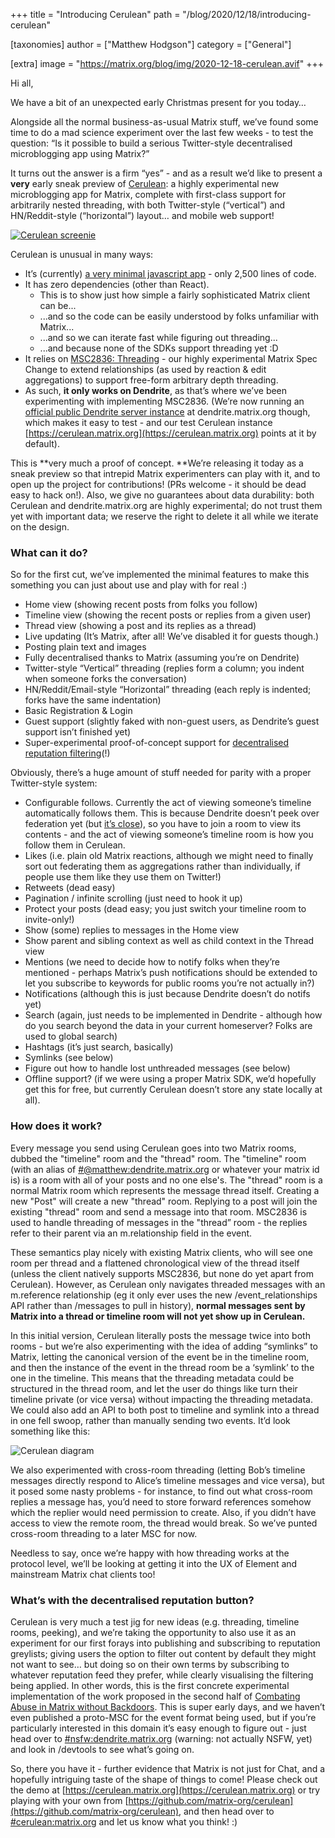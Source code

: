 +++
title = "Introducing Cerulean"
path = "/blog/2020/12/18/introducing-cerulean"

[taxonomies]
author = ["Matthew Hodgson"]
category = ["General"]

[extra]
image = "https://matrix.org/blog/img/2020-12-18-cerulean.avif"
+++

Hi all,

We have a bit of an unexpected early Christmas present for you today…

Alongside all the normal business-as-usual Matrix stuff, we’ve found some time to do a mad science experiment over the last few weeks - to test the question: “Is it possible to build a serious Twitter-style decentralised microblogging app using Matrix?”

It turns out the answer is a firm “yes” - and as a result we’d like to present a **very** early sneak preview of [Cerulean](https://cerulean.matrix.org): a highly experimental new microblogging app for Matrix, complete with first-class support for arbitrarily nested threading, with both Twitter-style (“vertical”) and HN/Reddit-style (“horizontal”) layout… and mobile web support!

[![Cerulean screenie](https://matrix.org/blog/img/2020-12-18-cerulean-screenshot.avif)](https://cerulean.matrix.org/@kegan:dendrite.matrix.org/!bHe21S4P3axekSRD:dendrite.matrix.org/$0QE6vqMZiS9169Y-3C84dkQui-1G5uG2eGFsYzPrhx8)

Cerulean is unusual in many ways:

*   It’s (currently) [a very minimal javascript app](https://github.com/matrix-org/cerulean) - only 2,500 lines of code.
*   It has zero dependencies (other than React).
    *   This is to show just how simple a fairly sophisticated Matrix client can be...
    *   ...and so the code can be easily understood by folks unfamiliar with Matrix...
    *   ...and so we can iterate fast while figuring out threading...
    *   ...and because none of the SDKs support threading yet :D
*   It relies on [MSC2836: Threading](https://github.com/matrix-org/matrix-doc/pull/2836) - our highly experimental Matrix Spec Change to extend relationships (as used by reaction & edit aggregations) to support free-form arbitrary depth threading.
*   As such, **it only works on Dendrite**, as that’s where we’ve been experimenting with implementing MSC2836.  (We’re now running an [official public Dendrite server instance](https://matrix.org/blog/2020/12/15/dendrite-2020-progress-update) at dendrite.matrix.org though, which makes it easy to test - and our test Cerulean instance [https://cerulean.matrix.org](https://cerulean.matrix.org) points at it by default).

This is **very much a proof of concept.  **We’re releasing it today as a sneak preview so that intrepid Matrix experimenters can play with it, and to open up the project for contributions! (PRs welcome - it should be dead easy to hack on!).  Also, we give no guarantees about data durability: both Cerulean and dendrite.matrix.org are highly experimental; do not trust them yet with important data; we reserve the right to delete it all while we iterate on the design.

### What can it do?

So for the first cut, we’ve implemented the minimal features to make this something you can just about use and play with for real :)

*   Home view (showing recent posts from folks you follow)
*   Timeline view (showing the recent posts or replies from a given user)
*   Thread view (showing a post and its replies as a thread)
*   Live updating (It’s Matrix, after all! We’ve disabled it for guests though.)
*   Posting plain text and images
*   Fully decentralised thanks to Matrix (assuming you’re on Dendrite)
*   Twitter-style “Vertical” threading (replies form a column; you indent when someone forks the conversation)
*   HN/Reddit/Email-style “Horizontal” threading (each reply is indented; forks have the same indentation)
*   Basic Registration & Login
*   Guest support (slightly faked with non-guest users, as Dendrite’s guest support isn’t finished yet)
*   Super-experimental proof-of-concept support for [decentralised reputation filtering](https://matrix.org/blog/2020/10/19/combating-abuse-in-matrix-without-backdoors)(!) 

Obviously, there’s a huge amount of stuff needed for parity with a proper Twitter-style system:

*   Configurable follows.  Currently the act of viewing someone’s timeline automatically follows them.  This is because Dendrite doesn’t peek over federation yet (but [it’s close](https://github.com/matrix-org/dendrite/pull/1391)), so you have to join a room to view its contents - and the act of viewing someone’s timeline room is how you follow them in Cerulean. 
*   Likes (i.e. plain old Matrix reactions, although we might need to finally sort out federating them as aggregations rather than individually, if people use them like they use them on Twitter!)
*   Retweets (dead easy)
*   Pagination / infinite scrolling (just need to hook it up)
*   Protect your posts (dead easy; you just switch your timeline room to invite-only!)
*   Show (some) replies to messages in the Home view
*   Show parent and sibling context as well as child context in the Thread view
*   Mentions (we need to decide how to notify folks when they’re mentioned - perhaps Matrix’s push notifications should be extended to let you subscribe to keywords for public rooms you’re not actually in?)
*   Notifications (although this is just because Dendrite doesn’t do notifs yet)
*   Search (again, just needs to be implemented in Dendrite - although how do you search beyond the data in your current homeserver? Folks are used to global search)
*   Hashtags (it’s just search, basically)
*   Symlinks (see below)
*   Figure out how to handle lost unthreaded messages (see below)
*   Offline support? (if we were using a proper Matrix SDK, we’d hopefully get this for free, but currently Cerulean doesn’t store any state locally at all).

### How does it work?

Every message you send using Cerulean goes into two Matrix rooms, dubbed the "timeline" room and the "thread" room. The "timeline" room (with an alias of [#@matthew:dendrite.matrix.org](https://matrix.to/#/#@matthew:dendrite.matrix.org) or whatever your matrix id is) is a room with all of your posts and no one else's. The "thread" room is a normal Matrix room which represents the message thread itself. Creating a new "Post" will create a new "thread" room. Replying to a post will join the existing "thread" room and send a message into that room. MSC2836 is used to handle threading of messages in the "thread” room - the replies refer to their parent via an m.relationship field in the event.

These semantics play nicely with existing Matrix clients, who will see one room per thread and a flattened chronological view of the thread itself (unless the client natively supports MSC2836, but none do yet apart from Cerulean). However, as Cerulean only navigates threaded messages with an m.reference relationship (eg it only ever uses the new /event_relationships API rather than /messages to pull in history), **normal messages sent by Matrix into a thread or timeline room will not yet show up in Cerulean.**

In this initial version, Cerulean literally posts the message twice into both rooms - but we’re also experimenting with the idea of adding “symlinks” to Matrix, letting the canonical version of the event be in the timeline room, and then the instance of the event in the thread room be a ‘symlink’ to the one in the timeline.  This means that the threading metadata could be structured in the thread room, and let the user do things like turn their timeline private (or vice versa) without impacting the threading metadata.  We could also add an API to both post to timeline and symlink into a thread in one fell swoop, rather than manually sending two events.  It’d look something like this:

![Cerulean diagram](https://matrix.org/blog/img/2020-12-18-cerulean-diagram.avif)

We also experimented with cross-room threading (letting Bob’s timeline messages directly respond to Alice’s timeline messages and vice versa), but it posed some nasty problems - for instance, to find out what cross-room replies a message has, you’d need to store forward references somehow which the replier would need permission to create.  Also, if you didn’t have access to view the remote room, the thread would break. So we’ve punted cross-room threading to a later MSC for now.

Needless to say, once we’re happy with how threading works at the protocol level, we’ll be looking at getting it into the UX of Element and mainstream Matrix chat clients too!

### What’s with the decentralised reputation button?

Cerulean is very much a test jig for new ideas (e.g. threading, timeline rooms, peeking), and we’re taking the opportunity to also use it as an experiment for our first forays into publishing and subscribing to reputation greylists; giving users the option to filter out content by default they might not want to see… but doing so on their own terms by subscribing to whatever reputation feed they prefer, while clearly visualising the filtering being applied.  In other words, this is the first concrete experimental implementation of the work proposed in the second half of [Combating Abuse in Matrix without Backdoors]( https://matrix.org/blog/2020/10/19/combating-abuse-in-matrix-without-backdoors).  This is super early days, and we haven’t even published a proto-MSC for the event format being used, but if you’re particularly interested in this domain it’s easy enough to figure out - just head over to [#nsfw:dendrite.matrix.org](https://matrix.to/#/#nsfw:dendrite.matrix.org) (warning: not actually NSFW, yet) and look in /devtools to see what’s going on.

So, there you have it - further evidence that Matrix is not just for Chat, and a hopefully intriguing taste of the shape of things to come! Please check out the demo at [https://cerulean.matrix.org](https://cerulean.matrix.org) or try playing with your own from [https://github.com/matrix-org/cerulean](https://github.com/matrix-org/cerulean), and then head over to [#cerulean:matrix.org](https://matrix.to/#/#cerulean:matrix.org) and let us know what you think! :)
